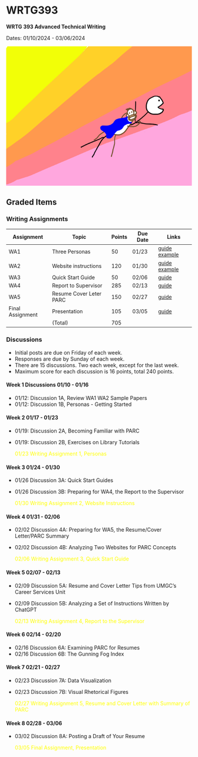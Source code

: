# WRTG393

**WRTG 393 Advanced Technical Writing**

Dates: 01/10/2024 - 03/06/2024

![Distraction Monkey!](image.png)

## Graded Items

### Writing Assignments


| Assignment | Topic | Points | Due Date | Links | 
|-|-|-|-|-|
| WA1 | Three Personas | 50 | 01/23 | [guide](Writing_Assignment_Guides\WRTG393_WA1_Personas_2024_ff_.pdf) [example](Writing_Assignment_Guides\WRTG393_WA1_Example_Personas.pdf) |
| WA2 | Website instructions | 120 | 01/30 | [guide](Writing_Assignment_Guides\WRTG393_WA2_Website_Instructions_2024_ff_.pdf) [example](Writing_Assignment_Guides\WRTG393_WA2_Example_Website_Instruction.pdf) |
| WA3 | Quick Start Guide | 50 | 02/06 | [guide](Writing_Assignment_Guides\WRTG393_WA3_Quick_Start_Guide_2024_ff_.pdf) |  
| WA4 | Report to Supervisor | 285 | 02/13 | [guide](Writing_Assignment_Guides\WRTG393_WA4_Report_to_Supervisor_2024_ff_.pdf) |
| WA5 | Resume Cover Leter PARC | 150 | 02/27 | [guide](Writing_Assignment_Guides\WRTG393_WA5_Resume_Cover_Letter_PARC_2024_ff_.pdf) |
| Final Assignment | Presentation | 105 | 03/05 | [guide](Writing_Assignment_Guides\WRTG393_Final_Assignment_Presentation_2024_ff_.pdf) |
||(Total)|705||


### Discussions

- Initial posts are due on Friday of each week.  
- Responses are due by Sunday of each week.  
- There are 15 discussions. Two each week, except for the last week.
- Maximum score for each discussion is 16 points, total 240 points.

#### Week 1 Discussions 01/10 - 01/16
  
- 01/12: Discussion 1A, Review WA1 WA2 Sample Papers
- 01/12: Discussion 1B, Personas - Getting Started

#### Week 2 01/17 - 01/23

- 01/19: Discussion 2A, Becoming Familiar with PARC
- 01/19: Discussion 2B, Exercises on Library Tutorials

    <span style="color:yellow">01/23 Writing Assignment 1, Personas</span>

#### Week 3 01/24 - 01/30

- 01/26 Discussion 3A: Quick Start Guides
- 01/26 Discussion 3B: Preparing for WA4, the Report to the Supervisor

    <span style="color:yellow">01/30 Writing Assignment 2,  Website Instructions</span>



#### Week 4 01/31 - 02/06

- 02/02 Discussion 4A: Preparing for WA5, the Resume/Cover Letter/PARC Summary
- 02/02 Discussion 4B: Analyzing Two Websites for PARC Concepts

    <span style="color:yellow">02/06 Writing Assignment 3, Quick Start Guide</span>
 

#### Week 5 02/07 - 02/13

- 02/09 Discussion 5A: Resume and Cover Letter Tips from UMGC’s Career Services Unit
- 02/09 Discussion 5B: Analyzing a Set of Instructions Written by ChatGPT

    <span style="color:yellow">02/13 Writing Assignment 4, Report to the Supervisor</span>

#### Week 6 02/14 - 02/20

- 02/16 Discussion 6A: Examining PARC for Resumes
- 02/16 Discussion 6B: The Gunning Fog Index

#### Week 7 02/21 - 02/27

- 02/23 Discussion 7A: Data Visualization
- 02/23 Discussion 7B: Visual Rhetorical Figures

    <span style="color:yellow">02/27 Writing Assignment 5, Resume and Cover Letter with Summary of PARC</span>

#### Week 8 02/28 - 03/06

- 03/02 Discussion 8A: Posting a Draft of Your Resume

    <span style="color:yellow">03/05 Final Assignment, Presentation</span>

